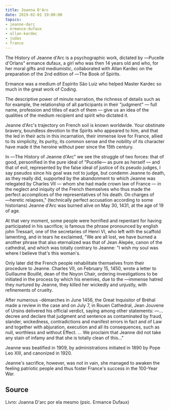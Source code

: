 ```yaml
---
title: Joanna D'Arc
date: 2019-02-01 19:00:00
topics: 
- jeanne-darc
- ermance-dufaux
- allan-kardec
- judas
- france
---
```


The History of Jeanne d'Arc is a psychographic work, dictated by ―Pucelle
d'Orlans" ermance dufaux, a girl who was then 14 years old and who, for her
moral gifts and mediumistic, collaborated with Allan Kardec on the preparation
of the 2nd edition of ―The Book of Spirits. 

Ermance was a medium of Espírito São Luiz who helped Master Kardec so much in
the great work of Coding.

The descriptive power of minute narration, the richness of details such as for
example, the relationship of all participants in their "judgment" — full name,
profession and titles of each of them — give us an idea of the qualities of the
medium recipient and spirit who dictated it.

Jeanne d'Arc's trajectory on French soil is known worldwide. Your obstinate
bravery, boundless devotion to the Spirits who appeared to him, and that the led
in their acts in this incarnation, their immense love for France, allied to its
simplicity, its purity, its common sense and the nobility of its character have
made it the heroine without peer since the 15th century.

In ―The History of Jeanne d'Arc" we see the struggle of two forces: that of
good, personified in the pure ideal of "Pucelle— as pure as herself — and that
of evil, represented by the false ideal of justice of its pseudo judges, I say
pseudos since his goal was not to judge, but condemn Jeanne to death, as they
really did, supported by the abandonment to which Jeanne was relegated by
Charles VII — whom she had made crown law of France — in the neglect and
iniquity of the French themselves who thus made the perfect accomplices of the
representatives of his death.  On charges of ―heretic relapses," (technically
perfect accusation according to some historians) Jeanne d'Arc was burned alive
on May 30, 1431, at the age of 19 of age.

At that very moment, some people were horrified and repentant for having
participated in his sacrifice; is famous the phrase pronounced by english john
Tressart, one of the secretaries of Henri VI, who left with the scaffold
lamenting, and in tears he exclaimed, "We are all lost, we have burned a another
phrase that also eternalized was that of Jean Alepée, canon of the cathedral,
and which was totally contrary to Jeanne: "I wish my soul was where I believe
that's this woman's.

Only later did the French people rehabilitate themselves from their procedure to
Jeanne. Charles VII, on February 15, 1450, wrote a letter to Guillaume Bouillé,
dean of the Noyon Chair, ordering investigations to be initiated in the process
by which his enemies, due to the ―immense hatred they nurtured by Jeanne, they
killed her wickedly and unjustly, with refinements of cruelty.

After numerous -démarches in June 1456, the Great Inquisitor of Bréhal made a
review in the case and on July 7, in Rouen Cathedral, Jean Jouvene of Ursins
delivered his official verdict, saying among other statements: ―...  decree and
declare that judgment and sentence as contaminated by fraud, slander,
wickedness, contradictions and manifest errors in fact and of Law and together
with abjuration, execution and all its consequences, such as null, worthless and
without Effect. ... We proclaim that Jeanne did not take any stain of infamy and
that she is totally clean of this..."

Jeanne was beatified in 1909, by administrations initiated in 1890 by Pope Leo
XIII, and canonized in 1920.

Jeanne's sacrifice, however, was not in vain, she managed to awaken the feeling
patriotic people and thus foster France's success in the 100-Year War.



## Source
Livro: Joanna D'arc por ela mesmo (psic. Ermance Dufaux)
